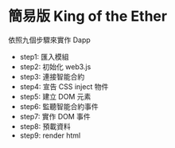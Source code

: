 # 簡易版 King of the Ether

依照九個步驟來實作 Dapp

* step1: 匯入模組
* step2: 初始化 web3.js
* step3: 連接智能合約
* step4: 宣告 CSS inject 物件
* step5: 建立 DOM 元素
* step6: 監聽智能合約事件
* step7: 實作 DOM 事件
* step8: 預載資料
* step9: render html